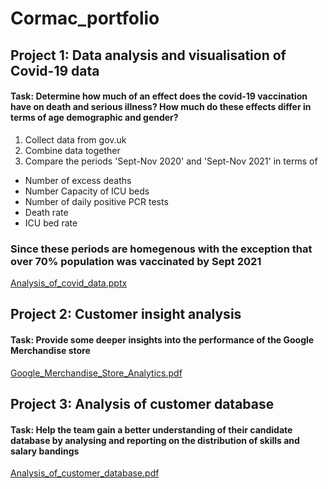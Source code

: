 # Cormac_portfolio


## Project 1: Data analysis and visualisation of Covid-19 data
#### Task: Determine how much of an effect does the covid-19 vaccination have on death and serious illness? How much do these effects differ in terms of age demographic and gender?
1. Collect data from gov.uk
2. Combine data together 
3. Compare the periods 'Sept-Nov 2020' and 'Sept-Nov 2021' in terms of 
* Number of excess deaths
* Number Capacity of ICU beds
* Number of daily positive PCR tests
* Death rate
* ICU bed rate
### Since these periods are homegenous with the exception that over 70% population was vaccinated by Sept 2021

[Analysis_of_covid_data.pptx](https://github.com/Cormac91/Cormac_portfolio/files/9213038/Analysis_of_covid_data.pptx)





## Project 2: Customer insight analysis
#### Task: Provide some deeper insights into the performance of the Google Merchandise store

[Google_Merchandise_Store_Analytics.pdf](https://github.com/Cormac91/Cormac_portfolio/files/9192964/Google_Merchandise_Store_Analytics.pdf)





## Project 3: Analysis of customer database
#### Task: Help the team gain a better understanding of their candidate database by analysing and reporting on the distribution of skills and salary bandings

[Analysis_of_customer_database.pdf](https://github.com/Cormac91/Cormac_portfolio/files/9213128/Analysis_of_customer_database.pdf)

